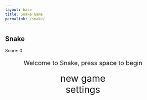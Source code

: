 ```yaml
---
layout: base
title: Snake Game
permalink: /snake/
---
```


<link href="https://cdnjs.cloudflare.com/ajax/libs/bootstrap/5.3.0/css/bootstrap.min.css" rel="stylesheet">

<style>

   body{
   }
   .wrap{
       margin-left: auto;
       margin-right: auto;
   }

   canvas{
       display: none;
       border: 10px solid;
       border-image: linear-gradient(45deg, #00FF00, #800080, #00FF00) 1;
       box-shadow: 0 0 20px #800080, 0 0 40px #800080, 0 0 60px #800080;
       animation: borderGlow 2s ease-in-out infinite alternate;
   }
   @keyframes borderGlow {
       from {
           box-shadow: 0 0 20px #800080, 0 0 40px #800080, 0 0 60px #800080;
       }
       to {
           box-shadow: 0 0 30px #00FF00, 0 0 60px #00FF00, 0 0 90px #00FF00;
       }
   }
   canvas:focus{
       outline: none;
   }

   /* All screens style */
   #gameover p, #setting p, #menu p{
       font-size: 20px;
   }

   #gameover a, #setting a, #menu a{
       font-size: 30px;
       display: block;
   }

   #gameover a:hover, #setting a:hover, #menu a:hover{
       cursor: pointer;
   }

   #gameover a:hover::before, #setting a:hover::before, #menu a:hover::before{
       content: ">";
       margin-right: 10px;
   }

   #menu{
       display: block;
   }

   #gameover{
       display: none;
   }

   #setting{
       display: none;
   }

   #setting input{
       display:none;
   }

   #setting label{
       cursor: pointer;
   }

   #setting input:checked + label{
       background-color: #FFF;
       color: #000;
   }
</style>

<h2>Snake</h2>
<div class="container">
   <p class="fs-4">Score: <span id="score_value">0</span></p>

   <div class="container bg-secondary" style="text-align:center;">
       <!-- Main Menu -->
       <div id="menu" class="py-4 text-light">
           <p>Welcome to Snake, press <span style="background-color: #FFFFFF; color: #000000">space</span> to begin</p>
           <a id="new_game" class="link-alert">new game</a>
           <a id="setting_menu" class="link-alert">settings</a>
       </div>
       <!-- Game Over -->
       <div id="gameover" class="py-4 text-light">
           <p>Game Over, press <span style="background-color: #FFFFFF; color: #000000">space</span> to try again</p>
           <a id="new_game1" class="link-alert">new game</a>
           <a id="setting_menu1" class="link-alert">settings</a>
       </div>
       <!-- Play Screen -->
       <canvas id="snake" class="wrap" width="320" height="320" tabindex="1"></canvas>
       <!-- Settings Screen -->
       <div id="setting" class="py-4 text-light">
           <p>Settings Screen, press <span style="background-color: #FFFFFF; color: #000000">space</span> to go back to playing</p>
           <a id="new_game2" class="link-alert">new game</a>
           <br>
           <p>Speed:
               <input id="speed1" type="radio" name="speed" value="120" checked/>
               <label for="speed1">Slow</label>
               <input id="speed2" type="radio" name="speed" value="75"/>
               <label for="speed2">Normal</label>
               <input id="speed3" type="radio" name="speed" value="35"/>
               <label for="speed3">Fast</label>
           </p>
           <p>Wall:
               <input id="wallon" type="radio" name="wall" value="1" checked/>
               <label for="wallon">On</label>
               <input id="walloff" type="radio" name="wall" value="0"/>
               <label for="walloff">Off</label>
           </p>
       </div>
   </div>
</div>

<script>
   (function(){
       /* Attributes of Game */
       /////////////////////////////////////////////////////////////
       // Canvas & Context
       const canvas = document.getElementById("snake");
       const ctx = canvas.getContext("2d");
       // HTML Game IDs
       const SCREEN_SNAKE = 0;
       const screen_snake = document.getElementById("snake");
       const ele_score = document.getElementById("score_value");
       const speed_setting = document.getElementsByName("speed");
       const wall_setting = document.getElementsByName("wall");
       // HTML Screen IDs (div)
       const SCREEN_MENU = -1, SCREEN_GAME_OVER=1, SCREEN_SETTING=2;
       const screen_menu = document.getElementById("menu");
       const screen_game_over = document.getElementById("gameover");
       const screen_setting = document.getElementById("setting");
       // HTML Event IDs (a tags)
       const button_new_game = document.getElementById("new_game");
       const button_new_game1 = document.getElementById("new_game1");
       const button_new_game2 = document.getElementById("new_game2");
       const button_setting_menu = document.getElementById("setting_menu");
       const button_setting_menu1 = document.getElementById("setting_menu1");
       // Game Control
       const BLOCK = 10;   // size of block rendering
       let SCREEN = SCREEN_MENU;
       let snake;
       let snake_dir;
       let snake_next_dir;
       let snake_speed;
       let food = {x: 0, y: 0};
       let score;
       let wall;
       let playAreaColor = "royalblue";
       /* Display Control */
       /////////////////////////////////////////////////////////////
       // 0 for the game
       // 1 for the main menu
       // 2 for the settings screen
       // 3 for the game over screen
       let showScreen = function(screen_opt){
           SCREEN = screen_opt;
           switch(screen_opt){
               case SCREEN_SNAKE:
                   screen_snake.style.display = "block";
                   screen_menu.style.display = "none";
                   screen_setting.style.display = "none";
                   screen_game_over.style.display = "none";
                   break;
               case SCREEN_GAME_OVER:
                   screen_snake.style.display = "block";
                   screen_menu.style.display = "none";
                   screen_setting.style.display = "none";
                   screen_game_over.style.display = "block";
                   break;
               case SCREEN_SETTING:
                   screen_snake.style.display = "none";
                   screen_menu.style.display = "none";
                   screen_setting.style.display = "block";
                   screen_game_over.style.display = "none";
                   break;
               case SCREEN_MENU:
                   screen_snake.style.display = "none";
                   screen_menu.style.display = "block";
                   screen_setting.style.display = "none";
                   screen_game_over.style.display = "none";
                   break;
           }
       }
       /* Actions and Events  */
       /////////////////////////////////////////////////////////////
       window.onload = function(){
           // HTML Events to Functions
           button_new_game.onclick = function(){newGame();};
           button_new_game1.onclick = function(){newGame();};
           button_new_game2.onclick = function(){newGame();};
           button_setting_menu.onclick = function(){showScreen(SCREEN_SETTING);};
           button_setting_menu1.onclick = function(){showScreen(SCREEN_SETTING);};
           // speed
           setSnakeSpeed(150);
           for(let i = 0; i < speed_setting.length; i++){
               speed_setting[i].addEventListener("click", function(){
                   for(let i = 0; i < speed_setting.length; i++){
                       if(speed_setting[i].checked){
                           setSnakeSpeed(speed_setting[i].value);
                       }
                   }
               });
           }
           // wall setting
           setWall(1);
           for(let i = 0; i < wall_setting.length; i++){
               wall_setting[i].addEventListener("click", function(){
                   for(let i = 0; i < wall_setting.length; i++){
                       if(wall_setting[i].checked){
                           setWall(wall_setting[i].value);
                       }
                   }
               });
           }
           // activate window events
           window.addEventListener("keydown", function(evt) {
               // spacebar detected
               if(evt.code === "Space" && SCREEN !== SCREEN_SNAKE)
                   newGame();
           }, true);
       }
       /* Snake is on the Go (Driver Function)  */
       /////////////////////////////////////////////////////////////
       let mainLoop = function(){
           let _x = snake[0].x;
           let _y = snake[0].y;
           snake_dir = snake_next_dir;   // read async event key
           // Direction 0 - Up, 1 - Right, 2 - Down, 3 - Left
           switch(snake_dir){
               case 0: _y--; break;
               case 1: _x++; break;
               case 2: _y++; break;
               case 3: _x--; break;
           }
           snake.pop(); // tail is removed
           snake.unshift({x: _x, y: _y}); // head is new in new position/orientation
           // Wall Checker
           if(wall === 1){
               // Wall on, Game over test
               if (snake[0].x < 0 || snake[0].x === canvas.width / BLOCK || snake[0].y < 0 || snake[0].y === canvas.height / BLOCK){
                   showScreen(SCREEN_GAME_OVER);
                   return;
               }
           }else{
               // Wall Off, Circle around
               for(let i = 0, x = snake.length; i < x; i++){
                   if(snake[i].x < 0){
                       snake[i].x = snake[i].x + (canvas.width / BLOCK);
                   }
                   if(snake[i].x === canvas.width / BLOCK){
                       snake[i].x = snake[i].x - (canvas.width / BLOCK);
                   }
                   if(snake[i].y < 0){
                       snake[i].y = snake[i].y + (canvas.height / BLOCK);
                   }
                   if(snake[i].y === canvas.height / BLOCK){
                       snake[i].y = snake[i].y - (canvas.height / BLOCK);
                   }
               }
           }
           // Snake vs Snake checker
           for(let i = 1; i < snake.length; i++){
               // Game over test
               if (snake[0].x === snake[i].x && snake[0].y === snake[i].y){
                   showScreen(SCREEN_GAME_OVER);
                   return;
               }
           }
           // Snake eats food checker
           if(checkBlock(snake[0].x, snake[0].y, food.x, food.y)){
               snake[snake.length] = {x: snake[0].x, y: snake[0].y};
               altScore(++score);
               addFood();
           }
           // Repaint canvas
           ctx.beginPath();
           ctx.fillStyle = playAreaColor;
           ctx.fillRect(0, 0, canvas.width, canvas.height);
           // Paint wizard snake
           for(let i = 0; i < snake.length; i++){
               drawWizardSnake(snake[i].x, snake[i].y, i === 0);
           }
           // Paint magic globe food
           drawMagicGlobe(food.x, food.y);
           // Debug
           //document.getElementById("debug").innerHTML = snake_dir + " " + snake_next_dir + " " + snake[0].x + " " + snake[0].y;
           // Recursive call after speed delay, déjà vu
           setTimeout(mainLoop, snake_speed);
       }
       /* New Game setup */
       /////////////////////////////////////////////////////////////
       let newGame = function(){
           // snake game screen
           showScreen(SCREEN_SNAKE);
           screen_snake.focus();
           // game score to zero
           score = 0;
           altScore(score);
           // initial snake
           snake = [];
           snake.push({x: 0, y: 15});
           snake_next_dir = 1;
           // food on canvas
           addFood();
           // activate canvas event
           canvas.onkeydown = function(evt) {
               changeDir(evt.keyCode);
           }
           mainLoop();
       }
       /* Key Inputs and Actions */
       /////////////////////////////////////////////////////////////
       let changeDir = function(key){
           // test key and switch direction
           switch(key) {
               case 37:    // left arrow
               case 65:    // A key
                   if (snake_dir !== 1)    // not right
                       snake_next_dir = 3; // then switch left
                   break;
               case 38:    // up arrow
               case 87:    // W key
                   if (snake_dir !== 2)    // not down
                       snake_next_dir = 0; // then switch up
                   break;
               case 39:    // right arrow
               case 68:    // D key
                   if (snake_dir !== 3)    // not left
                       snake_next_dir = 1; // then switch right
                   break;
               case 40:    // down arrow
               case 83:    // S key
                   if (snake_dir !== 0)    // not up
                       snake_next_dir = 2; // then switch down
                   break;
               case 69:    // E key
                   changePlayAreaColor();
                   break;
           }
       }
       /* Color Change Function */
       /////////////////////////////////////////////////////////////
       let changePlayAreaColor = function(){
           const colors = ["red", "blue", "green", "purple", "orange", "yellow", "pink", "cyan", "magenta", "lime", "indigo", "violet", "teal", "crimson", "gold", "coral", "navy", "maroon"];
           playAreaColor = colors[Math.floor(Math.random() * colors.length)];
       }
       /* Wizard Snake and Magic Globe Food */
       /////////////////////////////////////////////////////////////
       let activeDot = function(x, y){
           ctx.fillStyle = "#FFFFFF";
           ctx.fillRect(x * BLOCK, y * BLOCK, BLOCK, BLOCK);
       }

       let drawWizardSnake = function(x, y, isHead = false){
           ctx.font = "10px Arial";
           if(isHead){
               ctx.fillText("🧙‍♂️", x * BLOCK, y * BLOCK + 8);
           } else {
               ctx.fillText("🟣", x * BLOCK, y * BLOCK + 8);
           }
       }

       let drawMagicGlobe = function(x, y){
           ctx.font = "10px Arial";
           ctx.fillText("🔮", x * BLOCK, y * BLOCK + 8);
       }
       /* Random food placement */
       /////////////////////////////////////////////////////////////
       let addFood = function(){
           food.x = Math.floor(Math.random() * ((canvas.width / BLOCK) - 1));
           food.y = Math.floor(Math.random() * ((canvas.height / BLOCK) - 1));
           for(let i = 0; i < snake.length; i++){
               if(checkBlock(food.x, food.y, snake[i].x, snake[i].y)){
                   addFood();
               }
           }
       }
       /* Collision Detection */
       /////////////////////////////////////////////////////////////
       let checkBlock = function(x, y, _x, _y){
           return (x === _x && y === _y);
       }
       /* Update Score */
       /////////////////////////////////////////////////////////////
       let altScore = function(score_val){
           ele_score.innerHTML = String(score_val);
       }
       /////////////////////////////////////////////////////////////
       // Change the snake speed...
       // 150 = slow
       // 100 = normal
       // 50 = fast
       let setSnakeSpeed = function(speed_value){
           snake_speed = speed_value;
       }
       /////////////////////////////////////////////////////////////
       let setWall = function(wall_value){
           wall = wall_value;
           if(wall === 0){screen_snake.style.borderColor = "#606060";}
           if(wall === 1){screen_snake.style.borderColor = "#FFFFFF";}
       }
   })();
</script>